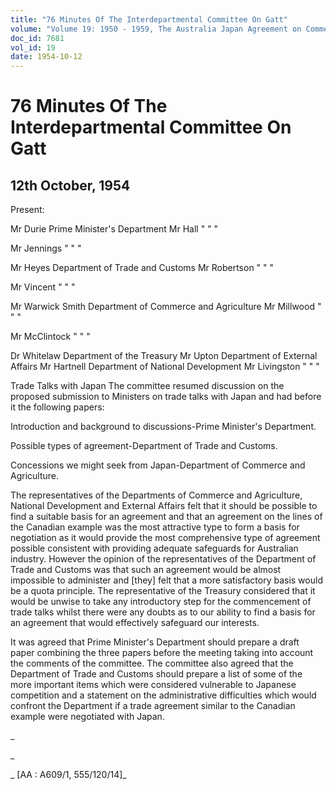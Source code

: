 ```yaml
---
title: "76 Minutes Of The Interdepartmental Committee On Gatt"
volume: "Volume 19: 1950 - 1959, The Australia Japan Agreement on Commerce"
doc_id: 7681
vol_id: 19
date: 1954-10-12
---
```


# 76 Minutes Of The Interdepartmental Committee On Gatt

## 12th October, 1954

Present:

Mr Durie Prime Minister's Department Mr Hall " " "

Mr Jennings " " "

Mr Heyes Department of Trade and Customs Mr Robertson " " "

Mr Vincent " " "

Mr Warwick Smith Department of Commerce and Agriculture Mr Millwood " " "

Mr McClintock " " "

Dr Whitelaw Department of the Treasury Mr Upton Department of External Affairs Mr Hartnell Department of National Development Mr Livingston " " "

Trade Talks with Japan The committee resumed discussion on the proposed submission to Ministers on trade talks with Japan and had before it the following papers:

Introduction and background to discussions-Prime Minister's Department.

Possible types of agreement-Department of Trade and Customs.

Concessions we might seek from Japan-Department of Commerce and Agriculture.

The representatives of the Departments of Commerce and Agriculture, National Development and External Affairs felt that it should be possible to find a suitable basis for an agreement and that an agreement on the lines of the Canadian example was the most attractive type to form a basis for negotiation as it would provide the most comprehensive type of agreement possible consistent with providing adequate safeguards for Australian industry. However the opinion of the representatives of the Department of Trade and Customs was that such an agreement would be almost impossible to administer and [they] felt that a more satisfactory basis would be a quota principle. The representative of the Treasury considered that it would be unwise to take any introductory step for the commencement of trade talks whilst there were any doubts as to our ability to find a basis for an agreement that would effectively safeguard our interests.

It was agreed that Prime Minister's Department should prepare a draft paper combining the three papers before the meeting taking into account the comments of the committee. The committee also agreed that the Department of Trade and Customs should prepare a list of some of the more important items which were considered vulnerable to Japanese competition and a statement on the administrative difficulties which would confront the Department if a trade agreement similar to the Canadian example were negotiated with Japan.

_

_

_ [AA : A609/1, 555/120/14]_
